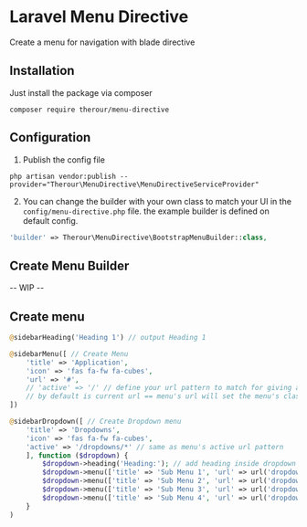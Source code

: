 # Laravel Menu Directive
Create a menu for navigation with blade directive

## Installation
Just install the package via composer
```
composer require therour/menu-directive
```

## Configuration
1. Publish the config file
```
php artisan vendor:publish --provider="Therour\MenuDirective\MenuDirectiveServiceProvider"
```
2. You can change the builder with your own class to match your UI in the `config/menu-directive.php` file. the example builder is defined on default config.
```php
'builder' => Therour\MenuDirective\BootstrapMenuBuilder::class,
```

## Create Menu Builder
-- WIP --

## Create menu
```php
@sidebarHeading('Heading 1') // output Heading 1

@sidebarMenu([ // Create Menu
    'title' => 'Application',
    'icon' => 'fas fa-fw fa-cubes',
    'url' => '#',
    // 'active' => '/' // define your url pattern to match for giving active class
    // by default is current url == menu's url will set the menu's class active.
])

@sidebarDropdown([ // Create Dropdown menu
    'title' => 'Dropdowns',
    'icon' => 'fas fa-fw fa-cubes',
    'active' => '/dropdowns/*' // same as menu's active url pattern
    ], function ($dropdown) {
        $dropdown->heading('Heading:'); // add heading inside dropdown
        $dropdown->menu(['title' => 'Sub Menu 1', 'url' => url('dropdowns/1')]);
        $dropdown->menu(['title' => 'Sub Menu 2', 'url' => url('dropdowns/2')]);
        $dropdown->menu(['title' => 'Sub Menu 3', 'url' => url('dropdowns/3')]);
        $dropdown->menu(['title' => 'Sub Menu 4', 'url' => url('dropdowns/4')]);
    }
)
```

